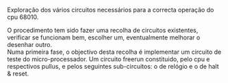 Exploração dos vários circuitos necessários para a correcta operação do cpu 68010.  

O procedimento tem sido fazer uma recolha de circuitos existentes, verificar se funcionam bem, escolher um, eventualmente melhorar o desenhar outro.  
Numa primeira fase, o objectivo desta recolha é implementar um circuito de teste do micro-processador. 
Um circuito freerun constituido, pelo cpu e respectivos pullus, e pelos seguintes sub-circuitos: o de relógio e o de halt & reset.  
